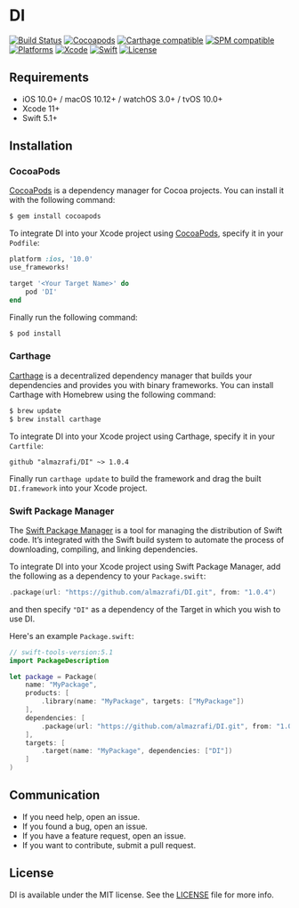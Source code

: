 # DI
[![Build Status](https://github.com/almazrafi/DI/workflows/CI/badge.svg?branch=main)](https://github.com/almazrafi/DI/actions)
[![Cocoapods](https://img.shields.io/cocoapods/v/DI.svg?style=flat)](http://cocoapods.org/pods/DI)
[![Carthage compatible](https://img.shields.io/badge/Carthage-Compatible-brightgreen.svg?style=flat)](https://github.com/Carthage/Carthage)
[![SPM compatible](https://img.shields.io/badge/SPM-Compatible-brightgreen.svg?style=flat)](https://swift.org/package-manager/)
[![Platforms](https://img.shields.io/cocoapods/p/DI.svg?style=flat)](https://developer.apple.com/discover/)
[![Xcode](https://img.shields.io/badge/Xcode-11-blue.svg)](https://developer.apple.com/xcode)
[![Swift](https://img.shields.io/badge/Swift-5.1-orange.svg)](https://swift.org)
[![License](https://img.shields.io/github/license/almazrafi/DI)](https://opensource.org/licenses/MIT)

## Requirements
- iOS 10.0+ / macOS 10.12+ / watchOS 3.0+ / tvOS 10.0+
- Xcode 11+
- Swift 5.1+


## Installation
### CocoaPods
[CocoaPods](http://cocoapods.org) is a dependency manager for Cocoa projects. You can install it with the following command:
``` bash
$ gem install cocoapods
```

To integrate DI into your Xcode project using [CocoaPods](http://cocoapods.org), specify it in your `Podfile`:
``` ruby
platform :ios, '10.0'
use_frameworks!

target '<Your Target Name>' do
    pod 'DI'
end
```

Finally run the following command:
``` bash
$ pod install
```

### Carthage
[Carthage](https://github.com/Carthage/Carthage) is a decentralized dependency manager that builds your dependencies and provides you with binary frameworks. You can install Carthage with Homebrew using the following command:
``` bash
$ brew update
$ brew install carthage
```

To integrate DI into your Xcode project using Carthage, specify it in your `Cartfile`:
``` ogdl
github "almazrafi/DI" ~> 1.0.4
```

Finally run `carthage update` to build the framework and drag the built `DI.framework` into your Xcode project.

### Swift Package Manager
The [Swift Package Manager](https://swift.org/package-manager/) is a tool for managing the distribution of Swift code. It’s integrated with the Swift build system to automate the process of downloading, compiling, and linking dependencies.

To integrate DI into your Xcode project using Swift Package Manager,
add the following as a dependency to your `Package.swift`:
``` swift
.package(url: "https://github.com/almazrafi/DI.git", from: "1.0.4")
```
and then specify `"DI"` as a dependency of the Target in which you wish to use DI.

Here's an example `Package.swift`:
``` swift
// swift-tools-version:5.1
import PackageDescription

let package = Package(
    name: "MyPackage",
    products: [
        .library(name: "MyPackage", targets: ["MyPackage"])
    ],
    dependencies: [
        .package(url: "https://github.com/almazrafi/DI.git", from: "1.0.4")
    ],
    targets: [
        .target(name: "MyPackage", dependencies: ["DI"])
    ]
)
```

## Communication
- If you need help, open an issue.
- If you found a bug, open an issue.
- If you have a feature request, open an issue.
- If you want to contribute, submit a pull request.

## License
DI is available under the MIT license. See the [LICENSE](LICENSE) file for more info.
